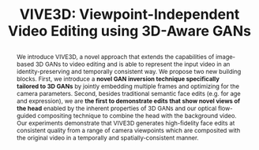 ---
# this file is written in YAML http://docs.ansible.com/ansible/latest/YAMLSyntax.html
# all lines with a leading sharp are comments and will not be compiled
# longer blocks of text should start with a a leading > to escape all special characters

# URL handle for generated webpage
slug:     vive3D

#specifies layout to be used for page generation (do not modify)
layout:     publication

#publication title
title:      >
   VIVE3D: Viewpoint-Independent Video Editing using 3D-Aware GANs

#include in selected publications on front page (optional, delete line if not applicable)
display: selected

#list all publication authors in correct order

authorlinks:
 "Anna Frühstück": 'https://afruehstueck.github.io' 
 "Nikolaos Sarafianos": 'https://nsarafianos.github.io' 
 Yuanlu Xu: 'https://web.cs.ucla.edu/~yuanluxu' 
 Peter Wonka: 'http://peterwonka.net' 
 Tony Tung: 'http://www.tonytung.org' 

authors:
 "Anna Frühstück": '1, 2'
 "Nikolaos Sarafianos": '2'
 "Yuanlu Xu": '2'
 "Peter Wonka": '1' 
 "Tony Tung": '2'
 
affiliations:
 '1': "KAUST"
 '2': "Meta Reality Labs Research, Sausalito"

#insert publication venue (displayed on publication page)
venue: 'CVPR'

#insert short venue (displayed in box in publication list)
shortvenue: >
   ABC

#specify publication year
year: 2023

#insert abstract of publication
abstract: We introduce VIVE3D, a novel approach that extends the capabilities of image-based 3D GANs to video editing and is able to represent the input video in an identity-preserving and temporally consistent way. We propose two new building blocks. First, we introduce a <b>novel GAN inversion technique specifically tailored to 3D GANs</b> by jointly embedding multiple frames and optimizing for the camera parameters. Second, besides traditional semantic face edits (e.g. for age and expression), we are <b>the first to demonstrate edits that show novel views of the head</b> enabled by the inherent properties of 3D GANs and our optical flow-guided compositing technique to combine the head with the background video. Our experiments demonstrate that VIVE3D generates high-fidelity face edits at consistent quality from a range of camera viewpoints which are composited with the original video in a temporally and spatially-consistent manner. 
   
#link to hi-res teaser image of publication (please make sure the image is wide, e.g. aspect ratio between 4:2 and 4:1) 
teaser:     './assets/publications/vive3D_obama_main.jpg'

#link to smaller thumbnail image of publication (please make sure the aspect ratio is 3:2, suggested size is 150x100px)
thumbnail:  './assets/publications/vive3d_paper.jpg'

supplementary_thumbnail:  './assets/publications/vive3d_supplementary.jpg'

#paper_description: '<a class="btn btn-primary" href="https://arxiv.org/abs/XXX" target="_blank"><span><b><i class="ai ai-arxiv ai-1x"></i> arXiv page</b></span></a>'

#link to paper PDF
papersource: './assets/publications/insetGAN.pdf'

#link to supplementary PDF
supplementarysource: './assets/publications/insetGAN_supp.pdf'

#github: 'https://github.com/afruehstueck/insetGAN'

    
#link to publication video (optional): you can either upload the video to our website (insert local link) or host it on youtube or vimeo (in this case insert the youtube/vimeo link)
video:
    title: 'Paper Video'  
    link: 'https://youtu.be/qfYGQwOw8pg'


#insert citation. please format citation by inserting <br> at line breaks, &nbsp;&nbsp; will insert a tab character to prettify the citation
citation:   >
  @inproceedings{Fruehstueck2023VIVE3D,<br>
   &nbsp;&nbsp;title = {{VIVE3D}: Viewpoint-Independent Video Editing using {3D}-Aware {GANs}},<br>
   &nbsp;&nbsp;author = {Fr{\"u}hst{\"u}ck, Anna and Sarafianos, Nikolaos and Xu, Yuanlu and Wonka, Peter and Tung, Tony},<br>
   &nbsp;&nbsp;booktitle = {to appear in Proceedings of CVPR},<br>
   &nbsp;&nbsp;year = {2023}<br>
  }

figures:
  res1:
    title: 'Results'
    description: 'Our method produces natural head compositions for angular changes.'
    width: '100%'
    link: './assets/publications/vive3d/Results_Obama_8.mp4'
  res2:
    width: '100%'
    link: './assets/publications/vive3d/Results_Dennis_8.mp4'
  res1_edit:
    title: 'Results with Editing'
    description: 'Our method seamlessly combines traditional latent space editing techniques with the additional capabilities afforded by the 3D GAN.'
    width: '100%'
    link: './assets/publications/vive3d/Results_John.mp4'
  res2_edit:
    width: '100%'
    link: './assets/publications/vive3d/Results_Hair_Color.mp4'
  comp_age1:
    title: 'Age Editing Comparison'
    description: 'We showcase our method in comparison to related methods for age editing.'
    width: '100%'
    link: './assets/publications/vive3d/Comparison_Age_Obama.mp4'
  comp_age2:
    width: '100%'
    link: './assets/publications/vive3d/Comparison_Age_Marques.mp4'
  comp_angle1:
    title: 'Angle Editing Comparison'
    description: 'We showcase our method in comparison to related methods for editing of the head angle.'
    width: '100%'
    link: './assets/publications/vive3d/Comparison_Angle_Obama.mp4'
  comp_angle2:
    width: '100%'
    link: './assets/publications/vive3d/Comparison_Angle_Dennis.mp4'
#  pipeline:
#   title: 'Personalized Generator Creation'
#    description: 'We showcase our personalized inversion and fine-tuning strategy to obtain a personalized 3D Generator model.'
#    width: '100%'
#    link: './assets/publications/vive3d/inversion.mp4'
  
#insert links to additional material for the publication (optional)
#links need a title, a URL and a type (this defines the link icon) which can be one of the following values: code, archive, files, slides or text (this is the default icon)
#links: 
# - title: ExampleCode
#   type:  code
#   url:   './publications/supplementary1.zip' 
# - title: ExampleSlides
#   type:  slides
#   url:   './publications/presentation.pptx' 

#don't forget the leading and trailing --- in a YAML file
---
